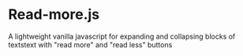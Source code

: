 # Read-more.js
A lightweight vanilla javascript for expanding and collapsing blocks of textstext with "read more" and "read less" buttons
